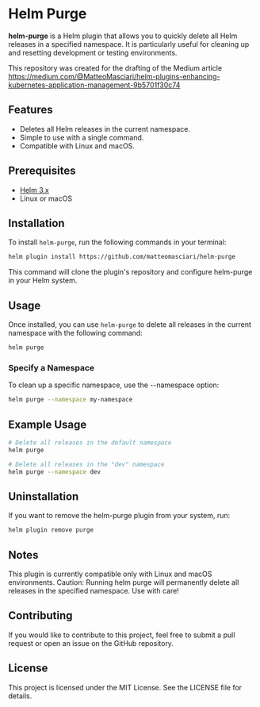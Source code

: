 # Helm Purge

**helm-purge** is a Helm plugin that allows you to quickly delete all Helm releases in a specified namespace. It is particularly useful for cleaning up and resetting development or testing environments.

This repository was created for the drafting of the Medium article https://medium.com/@MatteoMasciari/helm-plugins-enhancing-kubernetes-application-management-9b5701f30c74

## Features

- Deletes all Helm releases in the current namespace.
- Simple to use with a single command.
- Compatible with Linux and macOS.

## Prerequisites

- [Helm 3.x](https://helm.sh/docs/intro/install/)
- Linux or macOS

## Installation

To install `helm-purge`, run the following commands in your terminal:

```bash
helm plugin install https://github.com/matteomasciari/helm-purge
```

This command will clone the plugin's repository and configure helm-purge in your Helm system.

## Usage

Once installed, you can use `helm-purge` to delete all releases in the current namespace with the following command:

```bash
helm purge
```

### Specify a Namespace
To clean up a specific namespace, use the --namespace option:

```bash
helm purge --namespace my-namespace
```

## Example Usage

```bash
# Delete all releases in the default namespace
helm purge

# Delete all releases in the "dev" namespace
helm purge --namespace dev
```

## Uninstallation

If you want to remove the helm-purge plugin from your system, run:

```bash
helm plugin remove purge
```

## Notes

This plugin is currently compatible only with Linux and macOS environments.
Caution: Running helm purge will permanently delete all releases in the specified namespace. Use with care!

## Contributing
If you would like to contribute to this project, feel free to submit a pull request or open an issue on the GitHub repository.

## License
This project is licensed under the MIT License. See the LICENSE file for details.